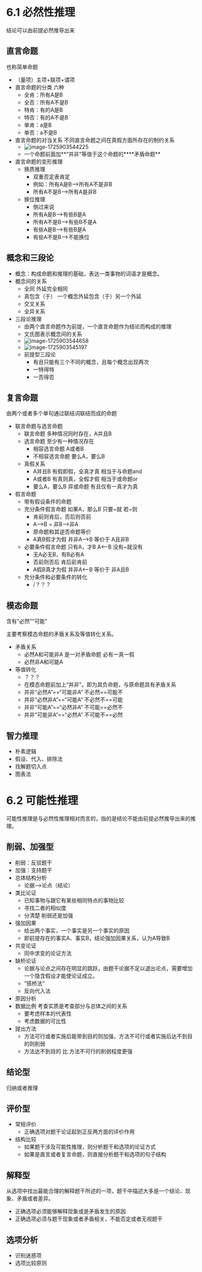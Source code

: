 # 6.1 必然性推理
结论可以由前提必然推导出来

## 直言命题
也称简单命题

+ （量项）主项+联项+谓项
+ 直言命题的分类 六种
    - 全肯：所有A是B
    - 全否：所有A不是B
    - 特肯：有的A是B
    - 特否：有的A不是B
    - 单肯：a是B
    - 单否：a不是B
+ 直言命题的对当关系 不同直言命题之间在真假方面所存在的制约关系
    - ![image-1725903544225](./assets/image-1725903544225.png)
    - 一个命题前面加**“并非”等值于这个命题的****矛盾命题**
+ 直言命题的变形推理
    - 换质推理
        * 双重否定表肯定
        * 例如：所有A是B—>所有A不是非B
        * 所有A不是B—>所有A是非B
    - 换位推理
        * 倒过来说
        * 所有A是B—>有些B是A
        * 所有A不是B—>有些B不是A
        * 有些A是B—>有些B是A
        * 有些A不是B—>不能换位

## 概念和三段论
+ 概念：构成命题和推理的基础，表达一类事物的词语才是概念。
+ 概念间的关系
    - 全同 外延完全相同
    - 真包含（于） 一个概念外延包含（于）另一个外延
    - 交叉关系
    - 全异关系
+ 三段论推理
    - 由两个直言命题作为前提，一个直言命题作为结论而构成的推理
    - 文氏图表示概念间的关系
    - ![image-1725903544658](./assets/image-1725903544658.png)
    - ![image-1725903545197](./assets/image-1725903545197.png)
    - 前提型三段论
        * 有且只能有三个不同的概念，且每个概念出现两次
        * 一特得特
        * 一否得否

## 复言命题
由两个或者多个单句通过联结词联结而成的命题

+ 联言命题与选言命题
    - 联言命题 多种情况同时存在，A并且B
    - 选言命题 至少有一种情况存在
        * 相容选言命题 A或者B
        *  不相容选言命题 要么A，要么B
    - 真假关系
        * A并且B 有假即假，全真才真  相当于与命题and
        * A或者B 有真则真，全假才假 相当于或命题or
        * 要么A，要么B 异或命题 有且仅有一真才为真
+ 假言命题
    - 带有假设条件的命题
    - 充分条件假言命题 如果A，那么B 只要~就 若~则
        * 肯前则肯后，否后则否前
        * A—>B = 非B—>非A
        * 原命题和其逆否命题等价
        * A真B假才为假 并非A—>B 等价于  A且非B
    - 必要条件假言命题 只有A，才B      A<—B  没有~就没有
        * 无A必无B，有B必有A
        * 否前则否后 肯后前肯前
        * A假B真才为假     并非A<—B   等价于   非A且B
    - 充分条件和必要条件的转化
        * /？？？

## 模态命题
含有“必然”“可能”

主要考察模态命题的矛盾关系及等值转化关系。

+ 矛盾关系
    - 必然A和可能非A 是一对矛盾命题 必有一真一假
    - 必然非A和可能A
+ 等值转化
    - ？？？
    - 在模态命题前加上“并非”。即为其负命题，与原命题具有矛盾关系
    - 并非“必然A”==“可能非A”  不必然==可能不
    - 并非“必然非A”==“可能A”   不必然不==可能
    - 并非“可能A”==“必然非A” 不可能==必然不
    - 并非“可能非A”==“必然A” 不可能不==必然

## 智力推理
+ 朴素逻辑
+ 假设、代入、排除法
+ 找解题切入点
+ 图表法

# 6.2 可能性推理
可能性推理是与必然性推理相对而言的，指的是结论不能由前提必然推导出来的推理。

## 削弱、加强型
+ 削弱：反驳题干
+ 加强：支持题干
+ 总体结构分析
    - 论据——>论点（结论）
+ 类比论证
    - 已知事物与跟它有某些相同特点的事物比较
    - 寻找二者的相似度
    - 分清楚 削弱还是加强
+ 强加因果
    - 给出两个事实，一个事实是另一个事实的原因
    - 即前提存在的事实A、事实B，结论强加因果关系，认为A导致B
+ 共变论证
    - 同中求变的论证方法
+ 缺桥论证
    - 论据与论点之间存在明显的跳跃，由题干论据不足以退出论点，需要增加一个隐含假设才能使论证成立。
    - “搭桥法”
    - 反向代入法
+ 原因分析
+ 数据比例 考查实质是考查部分与总体之间的关系
    - 要考虑样本的代表性
    - 考虑数据的可比性
+ 提出方法
    - 方法可行或者实施后能带到目的则加强，方法不可行或者实施后达不到目的则削弱
    - 方法达不到目的 比 方法不可行的削弱程度更强

## 结论型


归纳或者推理

## 评价型
+ 常规评价
    - 正确选项对题干论证起到正反两方面的评价作用
+ 结构比较
    - 如果题干涉及可能性推理，则分析题干和选项的论证方式
    - 如果是直言或者复言命题，则直接分析题干和选项的句子结构

## 解释型
从选项中找出最能合理的解释题干所述的一项，题干中描述大多是一个结论、现象、矛盾或者差异。

+ 正确选项必须能够解释现象或是矛盾发生的原因
+ 正确选项必须与题干现象或者矛盾相关，不能否定或者无视题干

## 选项分析
+ 识别迷惑项
+ 选项比较原则

